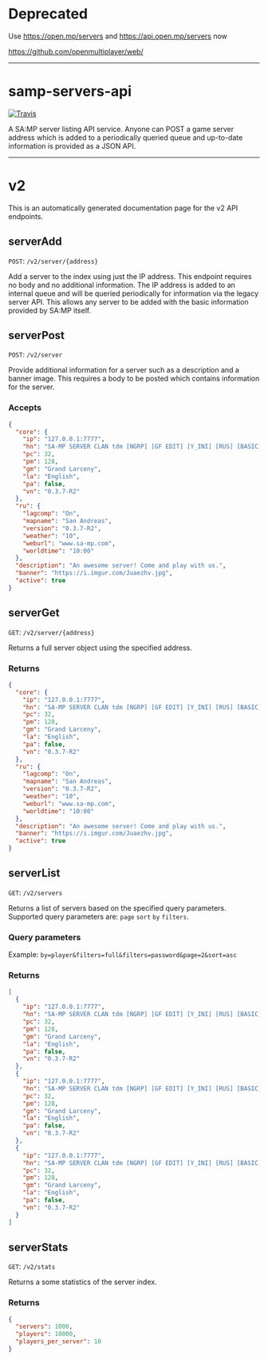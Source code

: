 # Deprecated

Use https://open.mp/servers and https://api.open.mp/servers now

https://github.com/openmultiplayer/web/

---

# samp-servers-api

[![Travis](https://img.shields.io/travis/Southclaws/samp-servers-api.svg)](https://travis-ci.org/Southclaws/samp-servers-api)

A SA:MP server listing API service. Anyone can POST a game server address which
is added to a periodically queried queue and up-to-date information is provided
as a JSON API.

---

# v2

This is an automatically generated documentation page for the v2 API endpoints.

## serverAdd

`POST`: `/v2/server/{address}`

Add a server to the index using just the IP address. This endpoint requires no
body and no additional information. The IP address is added to an internal queue
and will be queried periodically for information via the legacy server API. This
allows any server to be added with the basic information provided by SA:MP
itself.

## serverPost

`POST`: `/v2/server`

Provide additional information for a server such as a description and a banner
image. This requires a body to be posted which contains information for the
server.

### Accepts

```json
{
  "core": {
    "ip": "127.0.0.1:7777",
    "hn": "SA-MP SERVER CLAN tdm [NGRP] [GF EDIT] [Y_INI] [RUS] [BASIC] [GODFATHER] [REFUNDING] [STRCMP]",
    "pc": 32,
    "pm": 128,
    "gm": "Grand Larceny",
    "la": "English",
    "pa": false,
    "vn": "0.3.7-R2"
  },
  "ru": {
    "lagcomp": "On",
    "mapname": "San Andreas",
    "version": "0.3.7-R2",
    "weather": "10",
    "weburl": "www.sa-mp.com",
    "worldtime": "10:00"
  },
  "description": "An awesome server! Come and play with us.",
  "banner": "https://i.imgur.com/Juaezhv.jpg",
  "active": true
}
```

## serverGet

`GET`: `/v2/server/{address}`

Returns a full server object using the specified address.

### Returns

```json
{
  "core": {
    "ip": "127.0.0.1:7777",
    "hn": "SA-MP SERVER CLAN tdm [NGRP] [GF EDIT] [Y_INI] [RUS] [BASIC] [GODFATHER] [REFUNDING] [STRCMP]",
    "pc": 32,
    "pm": 128,
    "gm": "Grand Larceny",
    "la": "English",
    "pa": false,
    "vn": "0.3.7-R2"
  },
  "ru": {
    "lagcomp": "On",
    "mapname": "San Andreas",
    "version": "0.3.7-R2",
    "weather": "10",
    "weburl": "www.sa-mp.com",
    "worldtime": "10:00"
  },
  "description": "An awesome server! Come and play with us.",
  "banner": "https://i.imgur.com/Juaezhv.jpg",
  "active": true
}
```

## serverList

`GET`: `/v2/servers`

Returns a list of servers based on the specified query parameters. Supported
query parameters are: `page` `sort` `by` `filters`.

### Query parameters

Example: `by=player&filters=full&filters=password&page=2&sort=asc`

### Returns

```json
[
  {
    "ip": "127.0.0.1:7777",
    "hn": "SA-MP SERVER CLAN tdm [NGRP] [GF EDIT] [Y_INI] [RUS] [BASIC] [GODFATHER] [REFUNDING] [STRCMP]",
    "pc": 32,
    "pm": 128,
    "gm": "Grand Larceny",
    "la": "English",
    "pa": false,
    "vn": "0.3.7-R2"
  },
  {
    "ip": "127.0.0.1:7777",
    "hn": "SA-MP SERVER CLAN tdm [NGRP] [GF EDIT] [Y_INI] [RUS] [BASIC] [GODFATHER] [REFUNDING] [STRCMP]",
    "pc": 32,
    "pm": 128,
    "gm": "Grand Larceny",
    "la": "English",
    "pa": false,
    "vn": "0.3.7-R2"
  },
  {
    "ip": "127.0.0.1:7777",
    "hn": "SA-MP SERVER CLAN tdm [NGRP] [GF EDIT] [Y_INI] [RUS] [BASIC] [GODFATHER] [REFUNDING] [STRCMP]",
    "pc": 32,
    "pm": 128,
    "gm": "Grand Larceny",
    "la": "English",
    "pa": false,
    "vn": "0.3.7-R2"
  }
]
```

## serverStats

`GET`: `/v2/stats`

Returns a some statistics of the server index.

### Returns

```json
{
  "servers": 1000,
  "players": 10000,
  "players_per_server": 10
}
```
